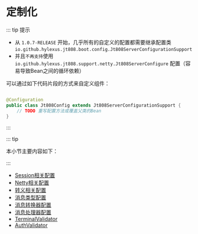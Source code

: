# 定制化

::: tip 提示

- 从 `1.0.7-RELEASE` 开始，几乎所有的自定义的配置都需要继承配置类 `io.github.hylexus.jt808.boot.config.Jt808ServerConfigurationSupport`
- 并且`不再支持`使用 `io.github.hylexus.jt808.support.netty.Jt808ServerConfigure` 配置（容易导致Bean之间的循环依赖）

可以通过如下代码片段的方式来自定义组件：

```java

@Configuration
public class Jt808Config extends Jt808ServerConfigurationSupport {
    // TODO 重写配置方法或覆盖父类的Bean
}

```

:::

::: tip

本小节主要内容如下：

:::

- [Session相关配置](src/v1/jt-808/guide/customization/session-config.md)
- [Netty相关配置](src/v1/jt-808/guide/customization/netty-config.md)
- [转义相关配置](src/v1/jt-808/guide/customization/escape-config.md)
- [消息类型配置](src/v1/jt-808/guide/customization/msg-type-config.md)
- [消息转换器配置](src/v1/jt-808/guide/customization/msg-converter-config.md)
- [消息处理器配置](src/v1/jt-808/guide/customization/msg-handler-config.md)
- [TerminalValidator](src/v1/jt-808/guide/customization/terminal-validator-config.md)
- [AuthValidator](src/v1/jt-808/guide/customization/auth-validator-config.md)